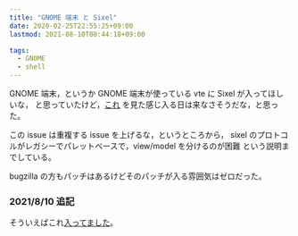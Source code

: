 ```yaml
---
title: "GNOME 端末 と Sixel"
date: 2020-02-25T22:55:25+09:00
lastmod: 2021-08-10T08:44:18+09:00

tags:
  - GNOME
  - shell
---
```


GNOME 端末，というか GNOME 端末が使っている vte に Sixel が入ってほしいな，
と思っていたけど，[これ](https://gitlab.gnome.org/GNOME/vte/issues/165)
を見た感じ入る日は来なさそうだな，と思った。

この issue は重複する issue を上げるな，というところから，
sixel のプロトコルがレガシーでパレットベースで，view/model を分けるのが困難
という説明までしている。

bugzilla の方もパッチはあるけどそのパッチが入る雰囲気はゼロだった。

### 2021/8/10 追記

そういえばこれ[入ってました](/blog/20210803-vte-sixel/)。
